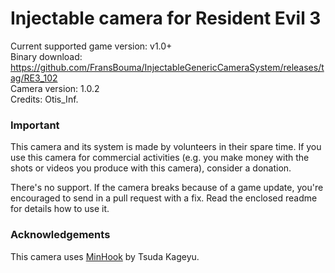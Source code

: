 Injectable camera for Resident Evil 3
============================

Current supported game version: v1.0+  
Binary download: https://github.com/FransBouma/InjectableGenericCameraSystem/releases/tag/RE3_102  
Camera version: 1.0.2  
Credits: Otis_Inf.  

### Important
This camera and its system is made by volunteers in their spare time. If you use this camera for commercial activities 
(e.g. you make money with the shots or videos you produce with this camera), consider a donation. 

There's no support. If the camera breaks because of a game update, you're encouraged to send in a pull request with a fix.
Read the enclosed readme for details how to use it. 

### Acknowledgements
This camera uses [MinHook](https://github.com/TsudaKageyu/minhook) by Tsuda Kageyu.
